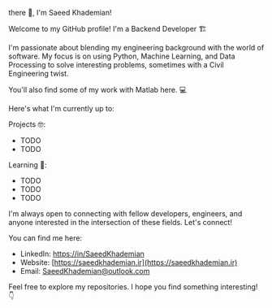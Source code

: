  there 👋, I'm Saeed Khademian!

Welcome to my GitHub profile! I'm a Backend Developer 🏗️

I'm passionate about blending my engineering background with the world of software.
My focus is on using Python, Machine Learning, and Data Processing to solve interesting problems,
sometimes with a Civil Engineering twist.

You'll also find some of my work with Matlab here. 💻

Here's what I'm currently up to:

Projects 🤓:

-   TODO
-   TODO

Learning 💪: 
-   TODO
-   TODO
-   TODO

I'm always open to connecting with fellow developers, engineers, and anyone interested in the intersection of these fields.
Let's connect!

You can find me here:

-   LinkedIn: [https://in/SaeedKhademian](https://www.linkedin.com/in/SaeedKhademian)
-   Website: [https://saeedkhademian.ir](https://saeedkhademian.ir)
-   Email: SaeedKhademian@outlook.com

Feel free to explore my repositories. I hope you find something interesting! 👇

